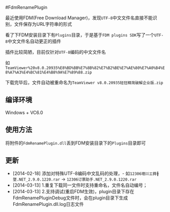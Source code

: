 #FdmRenamePlugin

最近使用FDM(Free Download Manager)，发现`UTF-8`中文文件名直接不能识别，文件保存为URL字符串的形式

看了下FDM安装目录下有`Plugins`目录，于是基于`FDM plugins SDK`写了一个`UTF-8`中文文件名自动更正的插件

插件比较简陋，目前仅针对`UTF-8`编码的中文文件名

如`TeamViewer%20v8.0.20935%E8%BD%BB%E7%8B%82%E7%B2%BE%E7%AE%80%E7%A0%B4%E8%A7%A3%E4%BC%81%E4%B8%9A%E7%89%88.zip`

下载完毕后，文件自动被重命名为`TeamViewer v8.0.20935轻狂精简破解企业版.zip`

## 编译环境

Windows + VC6.0

## 使用方法

将附件的`FdmRenamePlugin.dll`丢到FDM安装目录下的`Plugins`目录即可

## 更新

- [2014-02-18] 添加对特殊UTF-8编码中文乱码的处理，- 如`12306璁㈢エ鍔╂墜.NET_2.9.0.1220.rar` -> `12306订票助手.NET_2.9.0.1220.rar`
- [2014-03-13] 1.重复下载同一文件时支持重命名，文件名自动编号；
- [2014-03-13] 2.支持调试(重启FDM生效)，plugin目录下存在FdmRenamePluginDebug文件时，会在plugin目录下生成FdmRenamePlugin.dll.log日志文件
